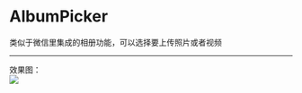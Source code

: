 AlbumPicker
===
类似于微信里集成的相册功能，可以选择要上传照片或者视频

-----
效果图：<br>
![](https://github.com/GGGHub/AlbumPicker/raw/AlbumPicker/AlbumPicker.gif)
